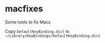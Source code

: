 # macfixes
Some tools to fix Macs

Copy `DefaultKeyBinding.dict` to
`~/Library/KeyBindings/DefaultKeyBinding.dict`
